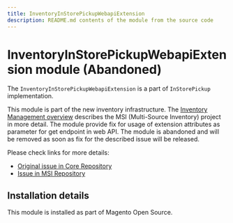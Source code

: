 ```yaml
---
title: InventoryInStorePickupWebapiExtension
description: README.md contents of the module from the source code
---
```


# InventoryInStorePickupWebapiExtension module (Abandoned)

The `InventoryInStorePickupWebapiExtension`  is a part of `InStorePickup` implementation.

This module is part of the new inventory infrastructure. The
[Inventory Management overview](https://developer.adobe.com/commerce/webapi/rest/inventory/)
describes the MSI (Multi-Source Inventory) project in more detail.
The module provide fix for usage of extension attributes as parameter for get endpoint in web API.
The module is abandoned and will be removed as soon as fix for the described issue will be released.

Please check links for more details:

* [Original issue in Core Repository](https://github.com/magento/magento2/issues/24116)  
* [Issue in MSI Repository](https://github.com/magento-engcom/msi/issues/2507)

## Installation details

This module is installed as part of Magento Open Source.
